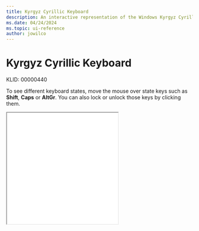 ```yaml
---
title: Kyrgyz Cyrillic Keyboard
description: An interactive representation of the Windows Kyrgyz Cyrillic keyboard. To see different keyboard states, click or move the mouse over the state keys.
ms.date: 04/24/2024
ms.topic: ui-reference
author: jowilco
---
```


# Kyrgyz Cyrillic Keyboard

KLID: 00000440

To see different keyboard states, move the mouse over state keys such as **Shift**, **Caps** or **AltGr**. You can also lock or unlock those keys by clicking them.

<iframe src="kbdkyr.html" height="300"></iframe>
